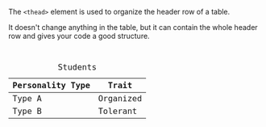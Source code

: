 The `<thead>` element is used to
organize the header row of a table.

It doesn't change anything in
the table, but it can contain the whole header
row and gives your code a good structure.

<Editor lang="html">
<code>
<table>
  <caption>Students</caption>
  <thead>
    <tr>
        <th>Personality Type</th>
        <th>Trait</th>
    </tr>
  </thead>
  <tr>
    <td>Type A</td>
    <td>Organized</td>
  </tr>
  <tr>
    <td>Type B</td>
    <td>Tolerant</td>
  </tr>
</table>
</code>
</Editor>